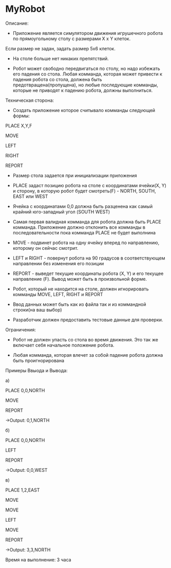 # MyRobot
Описание:

- Приложение является симулятором движения игрушечного робота по прямоугольному столу с размерами X x Y клеток.

Если размер не задан, задать размер 5х6 клеток.

- На столе больше нет никаких препятствий.

- Робот может свободно передвигаться по столу, но надо избежать его падения со стола. Любая комманда, которая может привести к падения робота со стола, должена быть предотвращена(пропущена), но любые последующие комманды, которые не приводят к падению робота, должны выполниться.

 

 

Техническая сторона:

- Создать приложение которое считывало комманды следующей формы:

PLACE X,Y,F

MOVE

LEFT

RIGHT

REPORT

 

- Размер стола задается при инициализации приложения

- PLACE задаст позицию робота на столе с координатами ячейки(X, Y) и сторону, в которую робот будет смотреть(F) - NORTH, SOUTH, EAST или WEST

- Ячейка с координатами 0,0 должна быть разценена как самый крайний юго-западный угол (SOUTH WEST)

- Самая первая валидная комманда для робота должна быть PLACE комманда. Приложение должно отклонить все комманды в последовательности пока комманда PLACE не будет выполнина

- MOVE - подвинет робота на одну ячейку вперед по направлению, которому он сейчас смотрит.

- LEFT и RIGHT - повернут робота на 90 градусов в соответствующем направлении без изменения его позиции

- REPORT - выведет текущие координаты робота (X, Y) и его текущее направление (F). Вывод может быть в произвольной форме.

 

- Робот, который не находится на столе, должен игнорировать комманды MOVE, LEFT, RIGHT и REPORT

- Ввод данных может быть как из файла так и из коммандной строки(на ваш выбор)

- Разработчик должен предоставить тестовые данные для проверки.

 

Ограничения:

- Робот не должен упасть со стола во время движения. Это так же включает себя начальное положение робота.

- Любая комманда, которая влечет за собой падение робота должна быть проигнорирована

 

Примеры Ввыода и Вывода:

а)

PLACE 0,0,NORTH

MOVE

REPORT

->Output: 0,1,NORTH

 

б)

PLACE 0,0,NORTH

LEFT

REPORT

->Output: 0,0,WEST

 

в)

PLACE 1,2,EAST

MOVE

MOVE

LEFT

MOVE

REPORT

->Output: 3,3,NORTH

 

Время на выполнение: 3 часа
